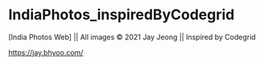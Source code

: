 # IndiaPhotos_inspiredByCodegrid
[India Photos Web] || All images © 2021 Jay Jeong || Inspired by Codegrid

https://jay.bhyoo.com/
